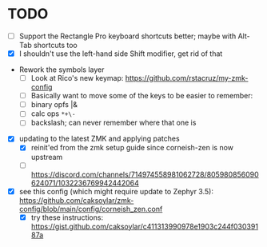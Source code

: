 # TODO

- [ ] Support the Rectangle Pro keyboard shortcuts better; maybe with Alt-Tab shortcuts too
- [x] I shouldn't use the left-hand side Shift modifier, get rid of that
- Rework the symbols layer
  - [ ] Look at Rico's new keymap: https://github.com/rstacruz/my-zmk-config
  - [ ] Basically want to move some of the keys to be easier to remember:
  - [ ] binary opfs |&
  - [ ] calc ops `*+\-`
  - [ ] backslash; can never remember where that one is
- [x] updating to the latest ZMK and applying patches
  - [x] reinit'ed from the zmk setup guide since corneish-zen is now upstream
  - [ ] https://discord.com/channels/714974558981062728/805980856090624071/1032236769942442064
- [x] see this config (which might require update to Zephyr 3.5): https://github.com/caksoylar/zmk-config/blob/main/config/corneish_zen.conf
  - [x] try these instructions: https://gist.github.com/caksoylar/c411313990978e1903c244f03039187a
